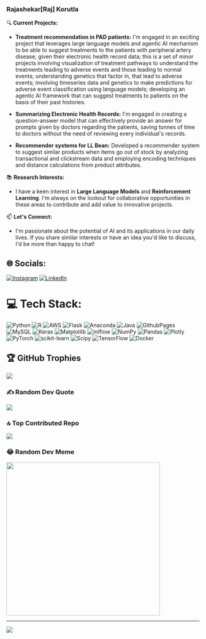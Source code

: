 ### Rajashekar[Raj] Korutla

🔍 **Current Projects:**

- **Treatment recommendation in PAD patients:** I'm engaged in an exciting project that leverages large language models and agentic AI mechanism to be able to suggest treatments to the patients with peripheral artery disease, given their electronic health record data; this is a set of minor projects involving visualization of treatment pathways to understand the treatments leading to adverse events and those leading to normal events; understanding genetics that factor in, that lead to adverse events; involving timeseries data and genetics to make predictions for adverse event classification using language models; developing an agentic AI framework that can suggest treatments to patients on the basis of their past histories.<br>

- **Summarizing Electronic Health Records:** I'm engaged in creating a question-answer model that can effectively provide an answer for prompts given by doctors regarding the patients, saving tonnes of time to doctors without the need of reviewing every individual's records.<br>

- **Recommender systems for LL Bean:** Developed a recommender system to suggest similar products when items go out of stock by analyzing transactional and clickstream data and employing encoding techniques and distance calculations from product attributes.<br>

📚 **Research Interests:**

- I have a keen interest in **Large Language Models** and **Reinforcement Learning**. I'm always on the lookout for collaborative opportunities in these areas to contribute and add value to innovative projects.<br>

📫 **Let's Connect:**

- I'm passionate about the potential of AI and its applications in our daily lives. If you share similar interests or have an idea you'd like to discuss, I'd be more than happy to chat!<br>


## 🌐 Socials:
[![Instagram](https://img.shields.io/badge/Instagram-%23E4405F.svg?logo=Instagram&logoColor=white)](https://instagram.com/glimpsesofraj) [![LinkedIn](https://img.shields.io/badge/LinkedIn-%230077B5.svg?logo=linkedin&logoColor=white)]([https://www.linkedin.com/in/raj-korutla-2b5900163/) 

# 💻 Tech Stack:
![Python](https://img.shields.io/badge/python-3670A0?style=for-the-badge&logo=python&logoColor=ffdd54) ![R](https://img.shields.io/badge/r-%23276DC3.svg?style=for-the-badge&logo=r&logoColor=white) ![AWS](https://img.shields.io/badge/AWS-%23FF9900.svg?style=for-the-badge&logo=amazon-aws&logoColor=white) ![Flask](https://img.shields.io/badge/flask-%23000.svg?style=for-the-badge&logo=flask&logoColor=white) ![Anaconda](https://img.shields.io/badge/Anaconda-%2344A833.svg?style=for-the-badge&logo=anaconda&logoColor=white) ![Java](https://img.shields.io/badge/java-%23ED8B00.svg?style=for-the-badge&logo=openjdk&logoColor=white) ![GithubPages](https://img.shields.io/badge/github%20pages-121013?style=for-the-badge&logo=github&logoColor=white) ![MySQL](https://img.shields.io/badge/mysql-%2300000f.svg?style=for-the-badge&logo=mysql&logoColor=white) ![Keras](https://img.shields.io/badge/Keras-%23D00000.svg?style=for-the-badge&logo=Keras&logoColor=white) ![Matplotlib](https://img.shields.io/badge/Matplotlib-%23ffffff.svg?style=for-the-badge&logo=Matplotlib&logoColor=black) ![mlflow](https://img.shields.io/badge/mlflow-%23d9ead3.svg?style=for-the-badge&logo=numpy&logoColor=blue) ![NumPy](https://img.shields.io/badge/numpy-%23013243.svg?style=for-the-badge&logo=numpy&logoColor=white) ![Pandas](https://img.shields.io/badge/pandas-%23150458.svg?style=for-the-badge&logo=pandas&logoColor=white) ![Plotly](https://img.shields.io/badge/Plotly-%233F4F75.svg?style=for-the-badge&logo=plotly&logoColor=white) ![PyTorch](https://img.shields.io/badge/PyTorch-%23EE4C2C.svg?style=for-the-badge&logo=PyTorch&logoColor=white) ![scikit-learn](https://img.shields.io/badge/scikit--learn-%23F7931E.svg?style=for-the-badge&logo=scikit-learn&logoColor=white) ![Scipy](https://img.shields.io/badge/SciPy-%230C55A5.svg?style=for-the-badge&logo=scipy&logoColor=%white) ![TensorFlow](https://img.shields.io/badge/TensorFlow-%23FF6F00.svg?style=for-the-badge&logo=TensorFlow&logoColor=white) ![Docker](https://img.shields.io/badge/docker-%230db7ed.svg?style=for-the-badge&logo=docker&logoColor=white)

## 🏆 GitHub Trophies
![](https://github-profile-trophy.vercel.app/?username=rajashekar028&theme=radical&no-frame=false&no-bg=true&margin-w=4)

### ✍️ Random Dev Quote
![](https://quotes-github-readme.vercel.app/api?type=horizontal&theme=radical)

### 🔝 Top Contributed Repo
![](https://github-contributor-stats.vercel.app/api?username=rajashekar028&limit=5&theme=dark&combine_all_yearly_contributions=true)

### 😂 Random Dev Meme
<img src='https://randommeme-five.vercel.app/' style="height: 400px;"/>

---
[![](https://visitcount.itsvg.in/api?id=rajashekar028&icon=0&color=0)](https://visitcount.itsvg.in)

<!-- Proudly created with GPRM ( https://gprm.itsvg.in ) -->
